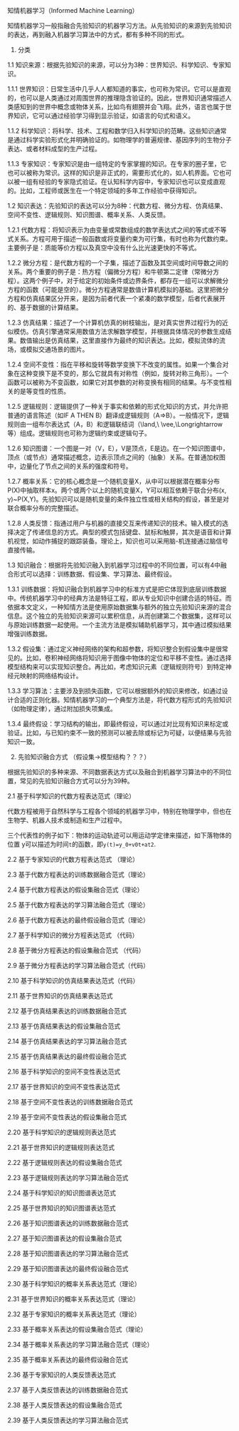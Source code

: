 知情机器学习（Informed Machine Learning）

知情机器学习一般指融合先验知识的机器学习方法。从先验知识的来源到先验知识的表达，再到融入机器学习算法中的方式，都有多种不同的形式。

1. 分类

1.1 知识来源：根据先验知识的来源，可以分为3种：世界知识、科学知识、专家知识。

1.1.1 世界知识：日常生活中几乎人人都知道的事实，也可称为常识。它可以是直观的，也可以是人类通过对周围世界的推理隐含验证的。因此，世界知识通常描述人类感知到的世界中概念或物体关系，比如鸟有翅膀并会飞翔。此外，语言也属于世界知识，它可以通过经验学习得到显示验证，如语言的句式和语义。

1.1.2 科学知识：将科学、技术、工程和数学归入科学知识的范畴。这些知识通常是通过科学实验形式化并明确验证的。如物理学的普遍规律、基因序列的生物分子表达、或者材料成型的生产过程。

1.1.3 专家知识：专家知识是由一组特定的专家掌握的知识。在专家的圈子里，它也可以被称为常识。这样的知识是非正式的，需要形式化的，如人机界面。它也可以被一组有经验的专家隐式验证。在认知科学内容中，专家知识也可以变成直观的。比如，工程师或医生在一个特定领域的多年工作经验中获得知识。

1.2 知识表达：先验知识的表达可以分为8种：代数方程、微分方程、仿真结果、空间不变性、逻辑规则、知识图谱、概率关系、人类反馈。

1.2.1 代数方程：将知识表示为由变量或常数组成的数学表达式之间的等式或不等式关系。方程可用于描述一般函数或将变量约束为可行集，有时也称为代数约束。主要例子是：质能等价方程以及真空中没有什么比光速更快的不等式。

1.2.2 微分方程：是代数方程的一个子集，描述了函数及其空间或时间导数之间的关系。两个重要的例子是：热方程（偏微分方程）和牛顿第二定律（常微分方程）。这两个例子中，对于给定的初始条件或边界条件，都存在一组可以求解微分方程的函数（可能是空的）。微分方程通常是数值计算机模拟的基础。这里把微分方程和仿真结果区分开来，是因为前者代表一个紧凑的数学模型，后者代表展开的、基于数据的计算结果。

1.2.3 仿真结果：描述了一个计算机仿真的树枝输出，是对真实世界过程行为的近似模仿。仿真引擎通常采用数值方法求解数学模型，并根据具体情况的参数生成结果。数值输出是仿真结果，这里直接作为最终的知识表达。比如，模拟流体的流场，或模拟交通场景的图片。

1.2.4 空间不变性：指在平移和旋转等数学变换下不改变的属性。如果一个集合对象在这种变换下是不变的，那么它就具有对称性（例如，旋转对称三角形）。一个函数可以被称为不变函数，如果它对其参数的对称变换有相同的结果。与不变性相关的是等变性的性质。

1.2.5 逻辑规则：逻辑提供了一种关于事实和依赖的形式化知识的方式，并允许把普通的语言陈述（如IF A THEN B）翻译成逻辑规则（A=>B）。一般情况下，逻辑规则由一组布尔表达式（A，B）和逻辑联结词（\land,\ \vee,\Longrightarrow等）组成。逻辑规则也可称为逻辑约束或逻辑句子。

1.2.6 知识图谱：一个图是一对（V，E），V是顶点，E是边。在一个知识图谱中，顶点（或节点）通常描述概念，边表示顶点之间的（抽象）关系。在普通加权图中，边量化了节点之间的关系的强度和符号。

1.2.7 概率关系：它的核心概念是一个随机变量X，从中可以根据潜在概率分布P(X)中抽取样本x。两个或两个以上的随机变量X，Y可以相互依赖于联合分布(x, y)~P(X,Y)。先验知识可以是随机变量的条件独立性或相关结构的假设，甚至是对联合概率分布的完整描述。

1.2.8 人类反馈：指通过用户与机器的直接交互来传递知识的技术。输入模式的选择决定了传递信息的方式。典型的模式包括键盘、鼠标和触屏，其次是语音和计算机视觉，如动作捕捉的跟踪装备。理论上，知识也可以采用脑-机连接通过脑信号直接传输。

1.3 知识融合：根据将先验知识融入到机器学习过程中的不同位置，可以有4中融合形式可以选择：训练数据、假设集、学习算法、最终假设。

1.3.1 训练数据：将知识融合到机器学习中的标准方式是把它体现到底层训练数据中。传统机器学习中的经典方法是特征工程，即从专业知识中创建合适的特征。而依据本文定义，一种知情方法是使用原始数据集与额外的独立先验知识来源的混合信息。这个独立的先验知识来源可以累积信息，从而创建第二个数据集，这样可以与原始训练数据一起使用。一个主流方法是模拟辅助机器学习，其中通过模拟结果增强训练数据。

1.3.2 假设集：通过定义神经网络的架构和超参数，将知识整合到假设集中是很常见的。比如，卷积神经网络将知识用于图像中物体的定位和平移不变性。通过选择模型结构来可以实现知识整合。再比如，考虑知识元素（逻辑规则符号）到特定神经元映射的网络结构设计。

1.3.3 学习算法：主要涉及到损失函数，它可以根据额外的知识来修改，如通过设计合适的正则化器。知情机器学习的一个典型方法是，将代数方程形式的先验知识（如物理定律），通过附加损失项集成。

1.3.4 最终假设：学习结构的输出，即最终假设，可以通过对比现有知识来标定或验证。比如，与已知约束不一致的预测可以被去除或标记为可疑，以便结果与先验知识一致。

2. 先验知识融合方式 （假设集->模型结构？？？）

根据先验知识的多种来源、不同数据表达方式以及融合到机器学习算法中的不同位置，常见的先验知识融合方式可以分为39种。

2.1 基于科学知识的代数方程表达范式（理论）

代数方程被用于自然科学与工程各个领域的机器学习中，特别在物理学中，但也在生物学、机器人技术或制造和生产过程中。

三个代表性的例子如下：物体的运动轨迹可以用运动学定律来描述，如下落物体的位置 y可以描述为时间`t`的函数，即`y(t)=y_0+v0t+at2`.



2.2 基于专家知识的代数方程表达范式 （理论）

2.3 基于代数方程表达的训练数据融合范式（理论）

2.4 基于代数方程表达的假设集融合范式（理论）

2.5 基于代数方程表达的学习算法融合范式（理论）

2.6 基于代数方程表达的最终假设融合范式（理论）

2.7 基于科学知识的微分方程表达范式 （代码）

2.8 基于微分方程表达的假设集融合范式 （代码）

2.9 基于微分方程表达的学习算法融合范式（代码）

2.10 基于科学知识的仿真结果表达范式（代码）

2.11 基于世界知识的仿真结果表达范式

2.12 基于仿真结果表达的训练数据融合范式

2.13 基于仿真结果表达的假设集融合范式

2.14 基于仿真结果表达的学习算法融合范式

2.15 基于仿真结果表达的最终假设融合范式

2.16 基于科学知识的空间不变性表达范式

2.17 基于世界知识的空间不变性表达范式

2.18 基于空间不变性表达的训练数据融合范式

2.19 基于空间不变性表达的假设集融合范式

2.20 基于科学知识的逻辑规则表达范式

2.21 基于世界知识的逻辑规则表达范式

2.22 基于逻辑规则表达的假设集融合范式

2.23 基于逻辑规则表达的学习算法融合范式

2.24 基于科学知识的知识图谱表达范式

2.25 基于世界知识的知识图谱表达范式

2.26 基于知识图谱表达的训练数据融合范式

2.27 基于知识图谱表达的假设集融合范式

2.28 基于知识图谱表达的学习算法融合范式

2.29 基于知识图谱表达的最终假设融合范式

2.30 基于科学知识的概率关系表达范式（理论）

2.31 基于世界知识的概率关系表达范式（理论）

2.32 基于专家知识的概率关系表达范式（理论）

2.33 基于概率关系表达的假设集融合范式（理论）

2.34 基于概率关系表达的学习算法融合范式（理论）

2.35 基于概率关系表达的最终假设融合范式

2.36 基于专家知识的人类反馈表达范式

2.37 基于人类反馈表达的训练数据融合范式

2.38 基于人类反馈表达的假设集融合范式

2.39 基于人类反馈表达的学习算法融合范式
